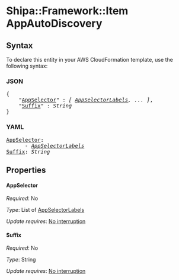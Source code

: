 # Shipa::Framework::Item AppAutoDiscovery

## Syntax

To declare this entity in your AWS CloudFormation template, use the following syntax:

### JSON

<pre>
{
    "<a href="#appselector" title="AppSelector">AppSelector</a>" : <i>[ <a href="appselectorlabels.md">AppSelectorLabels</a>, ... ]</i>,
    "<a href="#suffix" title="Suffix">Suffix</a>" : <i>String</i>
}
</pre>

### YAML

<pre>
<a href="#appselector" title="AppSelector">AppSelector</a>: <i>
      - <a href="appselectorlabels.md">AppSelectorLabels</a></i>
<a href="#suffix" title="Suffix">Suffix</a>: <i>String</i>
</pre>

## Properties

#### AppSelector

_Required_: No

_Type_: List of <a href="appselectorlabels.md">AppSelectorLabels</a>

_Update requires_: [No interruption](https://docs.aws.amazon.com/AWSCloudFormation/latest/UserGuide/using-cfn-updating-stacks-update-behaviors.html#update-no-interrupt)

#### Suffix

_Required_: No

_Type_: String

_Update requires_: [No interruption](https://docs.aws.amazon.com/AWSCloudFormation/latest/UserGuide/using-cfn-updating-stacks-update-behaviors.html#update-no-interrupt)

